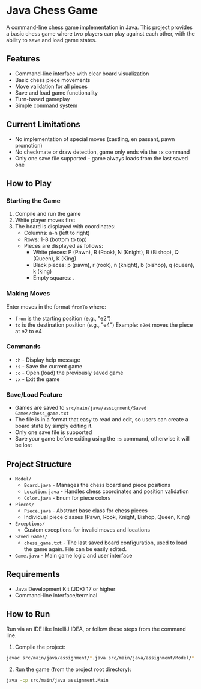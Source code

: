 # Java Chess Game

A command-line chess game implementation in Java. This project provides a basic chess game where two players can play against each other, with the ability to save and load game states.

## Features

- Command-line interface with clear board visualization
- Basic chess piece movements
- Move validation for all pieces
- Save and load game functionality
- Turn-based gameplay
- Simple command system

## Current Limitations

- No implementation of special moves (castling, en passant, pawn promotion)
- No checkmate or draw detection, game only ends via the `:x` command
- Only one save file supported - game always loads from the last saved one

## How to Play

### Starting the Game

1. Compile and run the game
2. White player moves first
3. The board is displayed with coordinates:
    - Columns: a-h (left to right)
    - Rows: 1-8 (bottom to top)
    - Pieces are displayed as follows:
        - White pieces: P (Pawn), R (Rook), N (Knight), B (Bishop), Q (Queen), K (King)
        - Black pieces: p (pawn), r (rook), n (knight), b (bishop), q (queen), k (king)
        - Empty squares: .

### Making Moves

Enter moves in the format `fromTo` where:
- `from` is the starting position (e.g., "e2")
- `to` is the destination position (e.g., "e4")
  Example: `e2e4` moves the piece at e2 to e4

### Commands

- `:h` - Display help message
- `:s` - Save the current game
- `:o` - Open (load) the previously saved game
- `:x` - Exit the game

### Save/Load Feature

- Games are saved to `src/main/java/assignment/Saved Games/chess_game.txt`
- The file is in a format that easy to read and edit, so users can create a board state by simply editing it.
- Only one save file is supported
- Save your game before exiting using the `:s` command, otherwise it will be lost

## Project Structure

- `Model/`
    - `Board.java` - Manages the chess board and piece positions
    - `Location.java` - Handles chess coordinates and position validation
    - `Color.java` - Enum for piece colors
- `Pieces/`
    - `Piece.java` - Abstract base class for chess pieces
    - Individual piece classes (Pawn, Rook, Knight, Bishop, Queen, King)
- `Exceptions/`
    - Custom exceptions for invalid moves and locations
- `Saved Games/`
    - `chess_game.txt` - The last saved board configuration, used to load the game again. File can be easily edited.
- `Game.java` - Main game logic and user interface

## Requirements

- Java Development Kit (JDK) 17 or higher
- Command-line interface/terminal

## How to Run

Run via an IDE like IntelliJ IDEA, or follow these steps from the command line.

1. Compile the project:
```bash
javac src/main/java/assignment/*.java src/main/java/assignment/Model/*.java src/main/java/assignment/Pieces/*.java src/main/java/assignment/Exceptions/*.java
```

2. Run the game (from the project root directory):
```bash
java -cp src/main/java assignment.Main
```